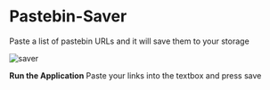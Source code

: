 # Pastebin-Saver
Paste a list of pastebin URLs and it will save them to your storage

![saver](https://user-images.githubusercontent.com/25421570/212604754-bead53ba-8988-488e-8443-d7c7c653710c.jpg)


**Run the Application**
Paste your links into the textbox and press save
